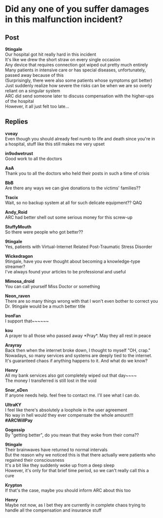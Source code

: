 # Did any one of you suffer damages in this malfunction incident?
## Post
**9tingale**<br>
Our hospital got hit really hard in this incident<br>
It's like we drew the short straw on every single occasion<br>
Any device that requires connection got wiped out pretty much entirely<br>
Many patients in intensive care or has special diseases, unfortunately, passed away because of this <br>
(Surprisingly, there were also some patients whose symptoms got better)<br>
Just suddenly realize how severe the risks can be when we are so overly reliant on a singular system<br>
ARC did send someone later to discuss compensation with the higher-ups of the hospital<br>
However, it all just felt too late...
## Replies
**vveay**<br>
Even though you should already feel numb to life and death since you're in a hospital, stuff like this still makes me very upset

**in9odwetrust**<br>
Good work to all the doctors

**AaA**<br>
Thank you to all the doctors who held their posts in such a time of crisis

**BbB**<br>
Are there any ways we can give donations to the victims' families??

**Tracix**<br>
Wait, so no backup system at all for such delicate equipment?? QAQ

**Andy_Roid**<br>
ARC had better shell out some serious money for this screw-up

**StuffyMouth**<br>
So there were people who got better??

**9tingale**<br>
Yes, patients with Virtual-Internet Related Post-Traumatic Stress Disorder

**Wickedragon**<br>
9tingale, have you ever thought about becoming a knowledge-type streamer?<br>
I've always found your articles to be professional and useful

**Mimosa_droid**<br>
You can call yourself Miss Doctor or something

**Neon_raven**<br>
There are so many things wrong with that I won't even bother to correct you<br>
Dr. 9tingale would be a much better title

**IronFan**<br>
I support that~~~~~~

**kou**<br>
A prayer to all those who passed away \*Pray\*. May they all rest in peace

**Arayray**<br>
Back then when the internet broke down, I thought to myself "OH, crap." Nowadays, so many services and systems are deeply tied to the internet. It's guaranteed chaos if anything happens to it. And what do we know?

**Henry**<br>
All my bank services also got completely wiped out that day~~~~<br>
The money I transferred is still lost in the void

**Snor_eDen**<br>
If anyone needs help. feel free to contact me. I'll see what I can do.

**UltraKY**<br>
I feel like there's absolutely a loophole in the user agreement<br>
No way in hell would they ever compensate the whole amount!!!<br>
**\#ARCWillPay**

**Gogossip**<br>
By "getting better", do you mean that they woke from their coma??

**9tingale**<br>
Their brainwaves have returned to normal intervals<br>
But the reason why we noticed this is that there actually were patients who regained their consciousness<br>
It's a bit like they suddenly woke up from a deep sleep<br>
However, it's only for that brief time period, so we can't really call this a cure

**Krypton**<br>
If that's the case, maybe you should inform ARC about this too

**Henry**<br>
Maybe not now, as I bet they are currently in complete chaos trying to handle all the compensation and insurance stuff

